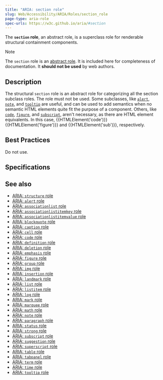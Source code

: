 ```yaml
---
title: "ARIA: section role"
slug: Web/Accessibility/ARIA/Roles/section_role
page-type: aria-role
spec-urls: https://w3c.github.io/aria/#section
---
```




The **`section` role**, an abstract role, is a superclass role for renderable structural containment components.

> [!NOTE]
> The `section` role is an [abstract role](/Web/Accessibility/ARIA/Roles#6._abstract_roles). It is included here for completeness of documentation. It **should not be used** by web authors.

## Description

The structural `section` role is an abstract role for categorizing all the section subclass roles. The role must not be used. Some subclasses, like [`alert`](/Web/Accessibility/ARIA/Roles/alert_role),
[`note`](/Web/Accessibility/ARIA/Roles/note_role), and [`tooltip`](/Web/Accessibility/ARIA/Roles/tooltip_role) are useful, and can be used to add semantics when no semantic HTML elements quite fit the purpose of a component. Others, like [`code`](/Web/Accessibility/ARIA/Roles/structural_roles), [`figure`](/Web/Accessibility/ARIA/Roles/figure_role), and [`subscript`](/Web/Accessibility/ARIA/Roles/structural_roles), aren't necessary, as there are HTML element equivalents. In this case, {{HTMLElement('code')}} {{HTMLElement('figure')}} and {{HTMLElement('sub')}}, respectively.

## Best Practices

Do not use.

## Specifications



## See also

- [ARIA: `structure` role](/Web/Accessibility/ARIA/Roles/structure_role)
- [ARIA: `alert` role](/Web/Accessibility/ARIA/Roles/alert_role)
- [ARIA: `associationlist` role](/Web/Accessibility/ARIA/Roles/structural_roles)
- [ARIA: `associationlistitemkey` role](/Web/Accessibility/ARIA/Roles/structural_roles)
- [ARIA: `associationlistitemvalue` role](/Web/Accessibility/ARIA/Roles/structural_roles)
- [ARIA: `blockquote` role](/Web/Accessibility/ARIA/Roles/structural_roles)
- [ARIA: `caption` role](/Web/Accessibility/ARIA/Roles/structural_roles)
- [ARIA: `cell` role](/Web/Accessibility/ARIA/Roles/cell_role)
- [ARIA: `code` role](/Web/Accessibility/ARIA/Roles/structural_roles)
- [ARIA: `definition` role](/Web/Accessibility/ARIA/Roles/definition_role)
- [ARIA: `deletion` role](/Web/Accessibility/ARIA/Roles/structural_roles)
- [ARIA: `emphasis` role](/Web/Accessibility/ARIA/Roles/structural_roles)
- [ARIA: `figure` role](/Web/Accessibility/ARIA/Roles/figure_role)
- [ARIA: `group` role](/Web/Accessibility/ARIA/Roles/group_role)
- [ARIA: `img` role](/Web/Accessibility/ARIA/Roles/img_role)
- [ARIA: `insertion` role](/Web/Accessibility/ARIA/Roles/structural_roles)
- [ARIA: `landmark` role](/Web/Accessibility/ARIA/Roles/landmark_role)
- [ARIA: `list` role](/Web/Accessibility/ARIA/Roles/list_role)
- [ARIA: `listitem` role](/Web/Accessibility/ARIA/Roles/listitem_role)
- [ARIA: `log` role](/Web/Accessibility/ARIA/Roles/log_role)
- [ARIA: `mark` role](/Web/Accessibility/ARIA/Roles/mark_role)
- [ARIA: `marquee` role](/Web/Accessibility/ARIA/Roles/marquee_role)
- [ARIA: `math` role](/Web/Accessibility/ARIA/Roles/math_role)
- [ARIA: `note` role](/Web/Accessibility/ARIA/Roles/note_role)
- [ARIA: `paragraph` role](/Web/Accessibility/ARIA/Roles/structural_roles)
- [ARIA: `status` role](/Web/Accessibility/ARIA/Roles/status_role)
- [ARIA: `strong` role](/Web/Accessibility/ARIA/Roles/structural_roles)
- [ARIA: `subscript` role](/Web/Accessibility/ARIA/Roles/structural_roles)
- [ARIA: `suggestion` role](/Web/Accessibility/ARIA/Roles/suggestion_role)
- [ARIA: `superscript` role](/Web/Accessibility/ARIA/Roles/structural_roles)
- [ARIA: `table` role](/Web/Accessibility/ARIA/Roles/table_role)
- [ARIA: `tabpanel` role](/Web/Accessibility/ARIA/Roles/tabpanel_role)
- [ARIA: `term` role](/Web/Accessibility/ARIA/Roles/term_role)
- [ARIA: `time` role](/Web/Accessibility/ARIA/Roles/structural_roles)
- [ARIA: `tooltip` role](/Web/Accessibility/ARIA/Roles/tooltip_role)
